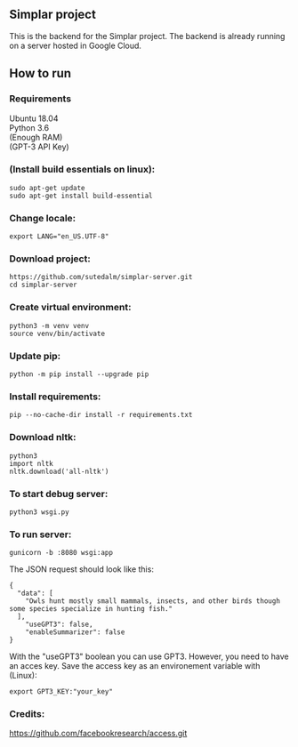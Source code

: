 ## Simplar project
This is the backend for the Simplar project.
The backend is already running on a server hosted in Google Cloud.

## How to run
### Requirements
Ubuntu 18.04  
Python 3.6  
(Enough RAM)  
(GPT-3 API Key)

### (Install build essentials on linux):
```
sudo apt-get update  
sudo apt-get install build-essential
```

### Change locale:
```
export LANG="en_US.UTF-8"
```

### Download project:
```
https://github.com/sutedalm/simplar-server.git  
cd simplar-server
```

### Create virtual environment:
```
python3 -m venv venv  
source venv/bin/activate
```

### Update pip:
```
python -m pip install --upgrade pip
```

### Install requirements:
```
pip --no-cache-dir install -r requirements.txt
```

### Download nltk:
```
python3
import nltk
nltk.download('all-nltk')
```

### To start debug server:
```
python3 wsgi.py
```

### To run server:
```
gunicorn -b :8080 wsgi:app
```
The JSON request should look like this:
```
{
  "data": [
    "Owls hunt mostly small mammals, insects, and other birds though some species specialize in hunting fish."
  ],
    "useGPT3": false,
    "enableSummarizer": false
}
```
With the "useGPT3" boolean you can use GPT3. However, you need to have an acces key.
Save the access key as an environement variable with (Linux):
```
export GPT3_KEY:"your_key"
```
### Credits:
https://github.com/facebookresearch/access.git

